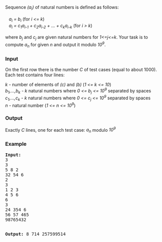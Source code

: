 <p>Sequence <em>(a<sub>i</sub>)</em> of natural numbers is defined as follows:<br><br> &nbsp;&nbsp; <em>a<sub>i</sub> = b<sub>i</sub></em> (for <em>i &lt;= k</em>)<br> &nbsp;&nbsp; <em>a<sub>i</sub> = c<sub>1</sub>a<sub>i-1</sub> + c<sub>2</sub>a<sub>i-2</sub> + ... +  c<sub>k</sub>a<sub>i-k</sub></em> (for <em>i &gt; k</em>)<br><br> where <em>b<sub>j</sub></em> and <em>c<sub>j</sub></em> are given natural numbers for <em>1&lt;=j&lt;=k</em>. Your task is to compute <em>a<sub>n</sub></em> for given <em>n</em> and output it modulo <em>10<sup>9</sup></em>.</p>
<h3>Input</h3>
<p>On the first row there is the number <em>C</em> of test cases (equal to about 1000).<br> Each test contains four lines:</p>
<p><em>k</em> - number of elements of <em>(c)</em> and <em>(b)</em> (<em>1 &lt;= k &lt;= 10</em>)<br> <em>b<sub>1</sub>,...,b<sub>k</sub></em> - <em>k</em> natural numbers where <em>0 &lt;= b<sub>j</sub> &lt;= 10<sup>9</sup></em> separated by spaces<br><em>c<sub>1</sub>,...,c<sub>k</sub></em> - <em>k</em> natural numbers where <em>0 &lt;= c<sub>j</sub> &lt;= 10<sup>9</sup></em> separated by spaces<br><em>n</em> - natural number (<em>1 &lt;= n &lt;= 10<sup>9</sup></em>)</p>
<h3>Output</h3>
<p>Exactly <em>C</em> lines, one for each test case: <em>a<sub>n</sub></em> modulo <em>10<sup>9</sup></em></p>
<h3>Example</h3>
<pre><strong>Input:</strong>
3 
3 
5 8 2 
32 54 6 
2 
3 
1 2 3 
4 5 6 
6 
3 
24 354 6 
56 57 465 
98765432

<strong>Output:</strong>
8 
714 
257599514
</pre>